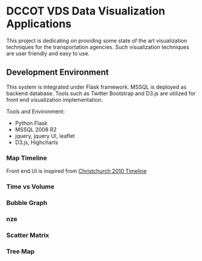 DCCOT VDS Data Visualization Applications
====

This project is dedicating on providing some state of the art visualization techniques for the transportation agencies. Such visualization techniques are user friendly and easy to use. 

## Development Environment
This system is integrated under Flask framework. MSSQL is deployed as backend database. Tools such as Twitter Bootstrap and D3.js are utilized for front end visualization implementation. 

Tools and Environment:
* Python Flask
* MSSQL 2008 R2
* jquery, jquery UI, leaflet
* D3.js, Highcharts 

### Map Timeline
Front end UI is inspired from [Christchurch 2010 Timeline](http://bl.ocks.org/tnightingale/4718717)

### Time vs Volume

### Bubble Graph

### nze

### Scatter Matrix 

### Tree Map

